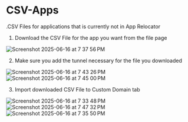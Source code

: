# CSV-Apps
.CSV Files for applications that is currently not in App Relocator

1. Download the CSV File for the app you want from the file page

![Screenshot 2025-06-16 at 7 37 56 PM](https://github.com/user-attachments/assets/9051ec8b-a079-4339-86d4-2d15dfd00607)

2. Make sure you add the tunnel necessary for the file you downloaded

![Screenshot 2025-06-16 at 7 43 26 PM](https://github.com/user-attachments/assets/c2694819-4216-47e8-8228-24c86fd2f269)
![Screenshot 2025-06-16 at 7 45 00 PM](https://github.com/user-attachments/assets/4a824405-7ec3-4827-90c1-41d807835c90)

3. Import downloaded CSV File to Custom Domain tab

![Screenshot 2025-06-16 at 7 33 48 PM](https://github.com/user-attachments/assets/52589145-cc1c-48a9-8bdb-b795be6b83dc)
![Screenshot 2025-06-16 at 7 47 32 PM](https://github.com/user-attachments/assets/94998bfa-0d13-44d5-8de3-14995d76cefa)
![Screenshot 2025-06-16 at 7 35 50 PM](https://github.com/user-attachments/assets/a0cd90e8-debd-4d8b-9260-3c73654626c2)

